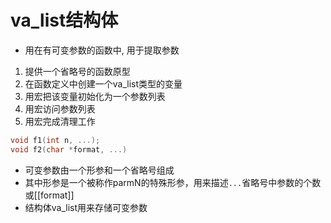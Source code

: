 # va_list结构体

- 用在有可变参数的函数中, 用于提取参数

1. 提供一个省略号的函数原型
2. 在函数定义中创建一个va_list类型的变量
3. 用宏把该变量初始化为一个参数列表
4. 用宏访问参数列表
5. 用宏完成清理工作

```c
void f1(int n, ...);
void f2(char *format, ...)
```

- 可变参数由一个形参和一个省略号组成
- 其中形参是一个被称作parmN的特殊形参，用来描述`...`省略号中参数的个数或[[format]]
- 结构体va_list用来存储可变参数